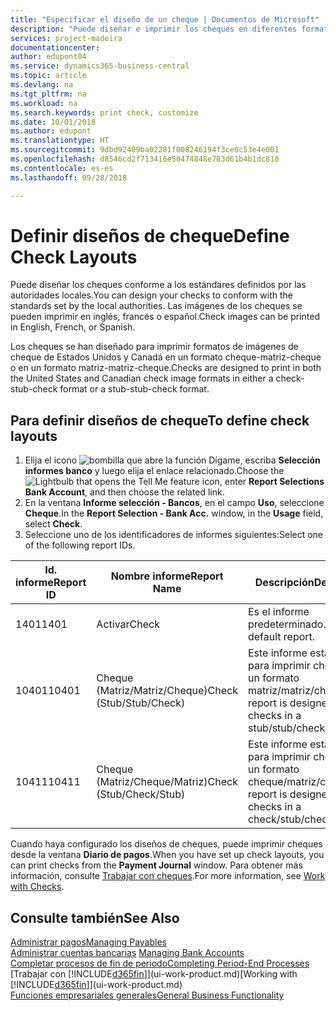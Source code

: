 ```yaml
---
title: "Especificar el diseño de un cheque | Documentos de Microsoft"
description: "Puede diseñar e imprimir los cheques en diferentes formatos para cumplir los estándares."
services: project-madeira
documentationcenter: 
author: edupont04
ms.service: dynamics365-business-central
ms.topic: article
ms.devlang: na
ms.tgt_pltfrm: na
ms.workload: na
ms.search.keywords: print check, customize
ms.date: 10/01/2018
ms.author: edupont
ms.translationtype: HT
ms.sourcegitcommit: 9dbd92409ba02281f008246194f3ce0c53e4e001
ms.openlocfilehash: d8546cd2f713416e50474848e783d61b4b1dc810
ms.contentlocale: es-es
ms.lasthandoff: 09/28/2018

---
```

# <a name="define-check-layouts"></a><span data-ttu-id="6a4df-103">Definir diseños de cheque</span><span class="sxs-lookup"><span data-stu-id="6a4df-103">Define Check Layouts</span></span>
<span data-ttu-id="6a4df-104">Puede diseñar los cheques conforme a los estándares definidos por las autoridades locales.</span><span class="sxs-lookup"><span data-stu-id="6a4df-104">You can design your checks to conform with the standards set by the local authorities.</span></span> <span data-ttu-id="6a4df-105">Las imágenes de los cheques se pueden imprimir en inglés, francés o español.</span><span class="sxs-lookup"><span data-stu-id="6a4df-105">Check images can be printed in English, French, or Spanish.</span></span>

<span data-ttu-id="6a4df-106">Los cheques se han diseñado para imprimir formatos de imágenes de cheque de Estados Unidos y Canadá en un formato cheque-matriz-cheque o en un formato matriz-matriz-cheque.</span><span class="sxs-lookup"><span data-stu-id="6a4df-106">Checks are designed to print in both the United States and Canadian check image formats in either a check-stub-check format or a stub-stub-check format.</span></span>

## <a name="to-define-check-layouts"></a><span data-ttu-id="6a4df-107">Para definir diseños de cheque</span><span class="sxs-lookup"><span data-stu-id="6a4df-107">To define check layouts</span></span>
1. <span data-ttu-id="6a4df-108">Elija el icono ![bombilla que abre la función Dígame](media/ui-search/search_small.png "Dígame que desea hacer"), escriba **Selección informes banco** y luego elija el enlace relacionado.</span><span class="sxs-lookup"><span data-stu-id="6a4df-108">Choose the ![Lightbulb that opens the Tell Me feature](media/ui-search/search_small.png "Tell me what you want to do") icon, enter **Report Selections Bank Account**, and then choose the related link.</span></span>
2. <span data-ttu-id="6a4df-109">En la ventana **Informe selección - Bancos**, en el campo **Uso**, seleccione **Cheque**.</span><span class="sxs-lookup"><span data-stu-id="6a4df-109">In the **Report Selection - Bank Acc.** window, in the **Usage** field, select **Check**.</span></span>
3. <span data-ttu-id="6a4df-110">Seleccione uno de los identificadores de informes siguientes:</span><span class="sxs-lookup"><span data-stu-id="6a4df-110">Select one of the following report IDs.</span></span>

| <span data-ttu-id="6a4df-111">Id. informe</span><span class="sxs-lookup"><span data-stu-id="6a4df-111">Report ID</span></span> | <span data-ttu-id="6a4df-112">Nombre informe</span><span class="sxs-lookup"><span data-stu-id="6a4df-112">Report Name</span></span> | <span data-ttu-id="6a4df-113">Descripción</span><span class="sxs-lookup"><span data-stu-id="6a4df-113">Description</span></span> |
| --- | --- | --- |
| <span data-ttu-id="6a4df-114">1401</span><span class="sxs-lookup"><span data-stu-id="6a4df-114">1401</span></span> |<span data-ttu-id="6a4df-115">Activar</span><span class="sxs-lookup"><span data-stu-id="6a4df-115">Check</span></span> |<span data-ttu-id="6a4df-116">Es el informe predeterminado.</span><span class="sxs-lookup"><span data-stu-id="6a4df-116">This is the default report.</span></span> |
| <span data-ttu-id="6a4df-117">10401</span><span class="sxs-lookup"><span data-stu-id="6a4df-117">10401</span></span> |<span data-ttu-id="6a4df-118">Cheque (Matriz/Matriz/Cheque)</span><span class="sxs-lookup"><span data-stu-id="6a4df-118">Check (Stub/Stub/Check)</span></span> |<span data-ttu-id="6a4df-119">Este informe está diseñado para imprimir cheques en un formato matriz/matriz/cheque.</span><span class="sxs-lookup"><span data-stu-id="6a4df-119">This report is designed to print checks in a stub/stub/check format.</span></span> |
| <span data-ttu-id="6a4df-120">10411</span><span class="sxs-lookup"><span data-stu-id="6a4df-120">10411</span></span> |<span data-ttu-id="6a4df-121">Cheque (Matriz/Cheque/Matriz)</span><span class="sxs-lookup"><span data-stu-id="6a4df-121">Check (Stub/Check/Stub)</span></span> |<span data-ttu-id="6a4df-122">Este informe está diseñado para imprimir cheques en un formato cheque/matriz/cheque.</span><span class="sxs-lookup"><span data-stu-id="6a4df-122">This report is designed to print checks in a check/stub/check format.</span></span> |

<span data-ttu-id="6a4df-123">Cuando haya configurado los diseños de cheques, puede imprimir cheques desde la ventana **Diario de pagos**.</span><span class="sxs-lookup"><span data-stu-id="6a4df-123">When you have set up check layouts, you can print checks from the **Payment Journal** window.</span></span> <span data-ttu-id="6a4df-124">Para obtener más información, consulte [Trabajar con cheques](payables-how-work-checks.md).</span><span class="sxs-lookup"><span data-stu-id="6a4df-124">For more information, see [Work with Checks](payables-how-work-checks.md).</span></span>

## <a name="see-also"></a><span data-ttu-id="6a4df-125">Consulte también</span><span class="sxs-lookup"><span data-stu-id="6a4df-125">See Also</span></span>
[<span data-ttu-id="6a4df-126">Administrar pagos</span><span class="sxs-lookup"><span data-stu-id="6a4df-126">Managing Payables</span></span>](payables-manage-payables.md)  
<span data-ttu-id="6a4df-127">[Administrar cuentas bancarias](bank-manage-bank-accounts.md) </span><span class="sxs-lookup"><span data-stu-id="6a4df-127">[Managing Bank Accounts](bank-manage-bank-accounts.md) </span></span>  
[<span data-ttu-id="6a4df-128">Completar procesos de fin de periodo</span><span class="sxs-lookup"><span data-stu-id="6a4df-128">Completing Period-End Processes</span></span>](year-how-complete-period-end-processes.md)  
<span data-ttu-id="6a4df-129">[Trabajar con [!INCLUDE[d365fin](includes/d365fin_md.md)]](ui-work-product.md)</span><span class="sxs-lookup"><span data-stu-id="6a4df-129">[Working with [!INCLUDE[d365fin](includes/d365fin_md.md)]](ui-work-product.md)</span></span>  
[<span data-ttu-id="6a4df-130">Funciones empresariales generales</span><span class="sxs-lookup"><span data-stu-id="6a4df-130">General Business Functionality</span></span>](ui-across-business-areas.md)


